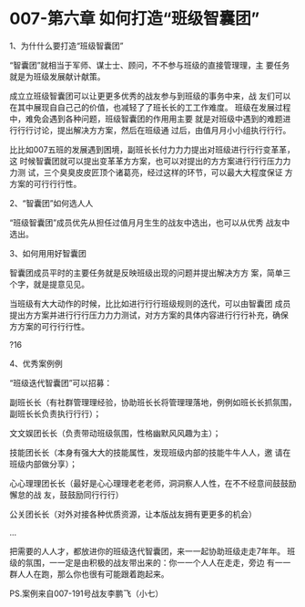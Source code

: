 # 007-第六章 如何打造“班级智囊团”


1、为什什么要打造“班级智囊团”

“智囊团”就相当于军师、谋⼠士、顾问，不不参与班级的直接管理理，主
要任务就是为班级发展献计献策。

成⽴立班级智囊团可以让更更多优秀的战友参与到班级的事务中来，战
友们可以在其中展现⾃自⼰己的价值，也减轻了了班⻓长的⼯工作难度。
班级在发展过程中，难免会遇到各种问题，班级智囊团的作⽤用主要
就是对班级中遇到的难题进⾏行行讨论，提出解决⽅方案，然后在班级通
过后，由值⽉月⼩小组执⾏行行。

⽐比如007五班的发展遇到困境，副班⻓长付⼒力力提出对班级进⾏行行变⾰革，这
时候智囊团就可以提出变⾰革⽅方案，也可以对提出的⽅方案进⾏行行压⼒力力测
试，三个臭臭⽪皮匠顶个诸葛亮，经过这样的环节，可以最⼤大程度保证
⽅方案的可⾏行行性。

2、“智囊团”如何选⼈人

“班级智囊团”成员优先从担任过值⽉月⽣生的战友中选出，也可以从优秀
战友中选出。

3、如何⽤用好智囊团

智囊团成员平时的主要任务就是反映班级出现的问题并提出解决⽅方
案，简单三个字，就是提意⻅见。

当班级有⼤大动作的时候，⽐比如进⾏行行班级规则的迭代，可以由智囊团
成员提出⽅方案并进⾏行行压⼒力力测试，对⽅方案的具体内容进⾏行行补充，确保
⽅方案的可⾏行行性。

?16

4、优秀案例例

“班级迭代智囊团”可以招募：

副班⻓长（有社群管理理经验，协助班⻓长将管理理落地，例例如班⻓长抓氛围，
副班⻓长负责执⾏行行）；

⽂文娱团⻓长（负责带动班级氛围，性格幽默⻛风趣为主）；

技能团⻓长（本身有强⼤大的技能属性，发现班级内部的技能⽜牛⼈人，邀
请在班级内部做分享）；

⼼心理理团⻓长（最好是⼼心理理⽼老老师，洞洞察⼈人性，在不不经意间⿎鼓励懈怠的战
友，⿎鼓励同⾏行行）

公关团⻓长（对外对接各种优质资源，让本版战友拥有更更多的机会）

...

把需要的⼈人才，都放进你的班级迭代智囊团，来⼀一起协助班级⾛走7年年。
班级的氛围，⼀一定是由积极的战友带出来的：你⼀一个⼈人在⾛走，旁边
有⼀一群⼈人在跑，那么你也很有可能跟着跑起来。

PS.案例来⾃007-191号战友李鹏飞（⼩七）
